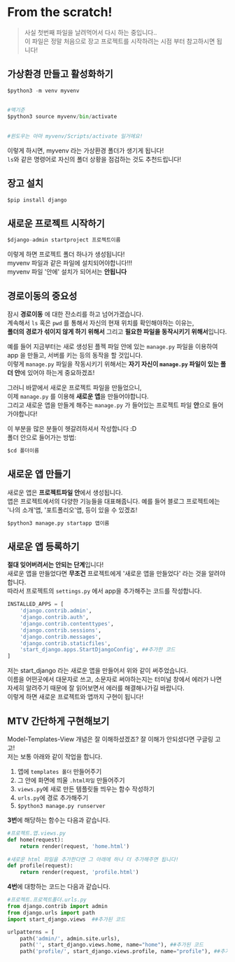 # From the scratch!  
>사실 첫번째 파일을 날려먹어서 다시 하는 중입니다..  
>이 파일은 정말 처음으로 장고 프로젝트를 시작하려는 시점 부터 참고하시면 됩니다!  
  
## 가상환경 만들고 활성화하기  
``` python 
$python3 -m venv myvenv  
  
  
#맥기준 
$python3 source myvenv/bin/activate  
  
  
#윈도우는 아마 myvenv/Scripts/activate 일거에요!  
```  
이렇게 하시면, myvenv 라는 가상환경 폴더가 생기게 됩니다!  
`ls`와 같은 명령어로 자신의 폴더 상황을 점검하는 것도 추천드립니다!  

## 장고 설치  
```python  
$pip install django  
````
  
## 새로운 프로젝트 시작하기  
```python  
$django-admin startproject 프로젝트이름  
````  
이렇게 하면 프로젝트 폴더 하나가 생성됩니다!  
myvenv 파일과 같은 파일에 설치되어야합니다!!!  
myvenv 파일 '안에' 설치가 되어서는 **안됩니다**  

  
## 경로이동의 중요성  
잠시 **경로이동** 에 대한 잔소리를 하고 넘어가겠습니다.  
계속해서 `ls` 혹은 `pwd` 를 통해서 자신의 현재 위치를 확인해야하는 이유는,  
**폴더의 경로가 섞이지 않게 하기 위해서** 그리고 **필요한 파일을 동작시키기 위해서**입니다.  
  
예를 들어 지금부터는 새로 생성된 플젝 파일 안에 있는 `manage.py` 파일을 이용하여 app 을 만들고, 서버를 키는 등의 동작을 할 것입니다.  
이렇게 `manage.py` 파일을 작동시키기 위해서는 **자기 자신이 `manage.py` 파일이 있는 폴더 안**에 있어야 하는게 중요하겠죠!  
  
그러니 바깥에서 새로운 프로젝트 파일을 만들었으니,  
이제 `manage.py` 를 이용해 **새로운 앱**을 만들어야합니다.  
그리고 새로운 앱을 만들게 해주는 `manage.py` 가 들어있는 프로젝트 파일 **안**으로 들어가야합니다!  
  
이 부분을 많은 분들이 헷갈려하셔서 작성합니다 :D  
폴더 안으로 들어가는 방법:  
```python  
$cd 폴더이름  
```  
  
## 새로운 앱 만들기  
새로운 앱은 **프로젝트파일 안**에서 생성됩니다.  
앱은 프로젝트에서의 다양한 기능들을 대표해줍니다. 예를 들어 블로그 프로젝트에는 '나의 소개'앱, '포트폴리오'앱, 등이 있을 수 있겠죠!  
  
```python  
$python3 manage.py startapp 앱이름  
``` 
  
## 새로운 앱 등록하기  
**절대 잊어버려서는 안되는 단계**입니다!  
새로운 앱을 만들었다면 **무조건** 프로젝트에게 '새로운 앱을 만들었다' 라는 것을 알려야합니다.  
따라서 프로젝트의 `settings.py` 에서 app을 추가해주는 코드를 작성합니다.  
  
```python  
INSTALLED_APPS = [
    'django.contrib.admin',
    'django.contrib.auth',
    'django.contrib.contenttypes',
    'django.contrib.sessions',
    'django.contrib.messages',
    'django.contrib.staticfiles',
    'start_django.apps.StartDjangoConfig', ##추가한 코드
]  
``` 
저는 start_django 라는 새로운 앱을 만들어서 위와 같이 써주었습니다.  
이름을 어떤곳에서 대문자로 쓰고, 소문자로 써야하는지는 터미널 창에서 에러가 나면 자세히 알려주기 때문에 잘 읽어보면서 에러를 해결해나가길 바랍니다.  
이렇게 하면 새로운 프로젝트와 앱까지 구현이 됩니다! 
  
## MTV 간단하게 구현해보기  
Model-Templates-View 개념은 잘 이해하셨겠죠? 잘 이해가 안되셨다면 구글링 고고!  
저는 보통 아래와 같이 작업을 합니다.  
1. 앱에 `templates 폴더` 만들어주기  
2. 그 안에 화면에 띄울 `.html파일` 만들어주기  
3. `views.py`에 새로 만든 템플릿들 띄우는 함수 작성하기  
4. `urls.py`에 경로 추가해주기  
5. `$python3 manage.py runserver`  

**3번**에 해당하는 함수는 다음과 같습니다.  
```python  
#프로젝트.앱.views.py
def home(request):
    return render(request, 'home.html')  
  
#새로운 html 파일을 추가한다면 그 아래에 하나 더 추가해주면 됩니다!  
def profile(request):
    return render(request, 'profile.html')  
```  
**4번**에 대항하는 코드는 다음과 같습니다.  
```python  
#프로젝트.프로젝트폴더.urls.py  
from django.contrib import admin
from django.urls import path
import start_django.views  ##추가된 코드

urlpatterns = [
    path('admin/', admin.site.urls),
    path('', start_django.views.home, name="home"), ##추가된 코드 
    path('profile/', start_django.views.profile, name="profile"), ##추가된 코드 
```  
